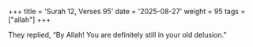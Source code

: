+++
title = 'Surah 12, Verses 95'
date = '2025-08-27'
weight = 95
tags = ["allah"]
+++

They replied, “By Allah! You are definitely still in your old delusion.”